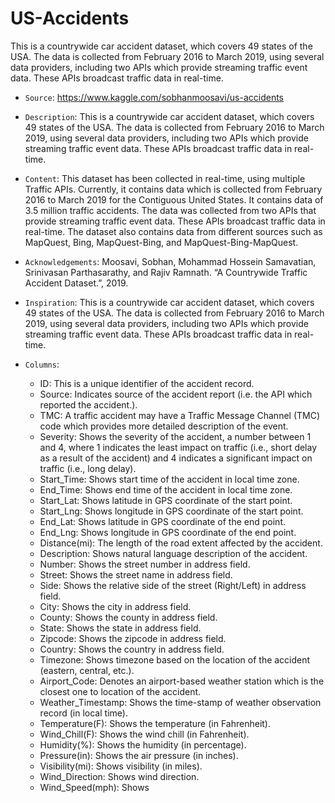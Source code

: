 # US-Accidents

This is a countrywide car accident dataset, which covers 49 states of the USA. The data is collected from February 2016 to March 2019, using several data providers, including two APIs which provide streaming traffic event data. These APIs broadcast traffic data in real-time.

- `Source`: https://www.kaggle.com/sobhanmoosavi/us-accidents

- `Description`: This is a countrywide car accident dataset, which covers 49 states of the USA. The data is collected from February 2016 to March 2019, using several data providers, including two APIs which provide streaming traffic event data. These APIs broadcast traffic data in real-time.

- `Content`: This dataset has been collected in real-time, using multiple Traffic APIs. Currently, it contains data which is collected from February 2016 to March 2019 for the Contiguous United States. It contains data of 3.5 million traffic accidents. The data was collected from two APIs that provide streaming traffic event data. These APIs broadcast traffic data in real-time. The dataset also contains data from different sources such as MapQuest, Bing, MapQuest-Bing, and MapQuest-Bing-MapQuest.

- `Acknowledgements`: Moosavi, Sobhan, Mohammad Hossein Samavatian, Srinivasan Parthasarathy, and Rajiv Ramnath. “A Countrywide Traffic Accident Dataset.”, 2019.

- `Inspiration`: This is a countrywide car accident dataset, which covers 49 states of the USA. The data is collected from February 2016 to March 2019, using several data providers, including two APIs which provide streaming traffic event data. These APIs broadcast traffic data in real-time.

- `Columns`: 
    - ID: This is a unique identifier of the accident record.
    - Source: Indicates source of the accident report (i.e. the API which reported the accident.).
    - TMC: A traffic accident may have a Traffic Message Channel (TMC) code which provides more detailed description of the event.
    - Severity: Shows the severity of the accident, a number between 1 and 4, where 1 indicates the least impact on traffic (i.e., short delay as a result of the accident) and 4 indicates a significant impact on traffic (i.e., long delay).
    - Start_Time: Shows start time of the accident in local time zone.
    - End_Time: Shows end time of the accident in local time zone.
    - Start_Lat: Shows latitude in GPS coordinate of the start point.
    - Start_Lng: Shows longitude in GPS coordinate of the start point.
    - End_Lat: Shows latitude in GPS coordinate of the end point.
    - End_Lng: Shows longitude in GPS coordinate of the end point.
    - Distance(mi): The length of the road extent affected by the accident.
    - Description: Shows natural language description of the accident.
    - Number: Shows the street number in address field.
    - Street: Shows the street name in address field.
    - Side: Shows the relative side of the street (Right/Left) in address field.
    - City: Shows the city in address field.
    - County: Shows the county in address field.
    - State: Shows the state in address field.
    - Zipcode: Shows the zipcode in address field.
    - Country: Shows the country in address field.
    - Timezone: Shows timezone based on the location of the accident (eastern, central, etc.).
    - Airport_Code: Denotes an airport-based weather station which is the closest one to location of the accident.
    - Weather_Timestamp: Shows the time-stamp of weather observation record (in local time).
    - Temperature(F): Shows the temperature (in Fahrenheit).
    - Wind_Chill(F): Shows the wind chill (in Fahrenheit).
    - Humidity(%): Shows the humidity (in percentage).
    - Pressure(in): Shows the air pressure (in inches).
    - Visibility(mi): Shows visibility (in miles).
    - Wind_Direction: Shows wind direction.
    - Wind_Speed(mph): Shows

